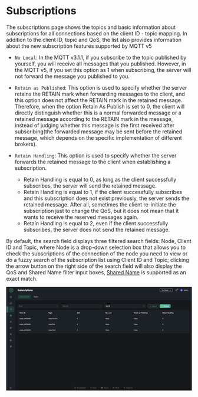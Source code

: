 # Subscriptions

The subscriptions page shows the topics and basic information about subscriptions for all connections based on the client ID - topic mapping. In addition to the client ID, topic and QoS, the list also provides information about the new subscription features supported by MQTT v5

- `No Local`: In the MQTT v3.1.1, if you subscribe to the topic published by yourself, you will receive all messages that you published. However, in the MQTT v5, if you set this option as 1 when subscribing, the server will not forward the message you published to you.
- `Retain as Published`: This option is used to specify whether the server retains the RETAIN mark when forwarding messages to the client, and this option does not affect the RETAIN mark in the retained message. Therefore, when the option Retain As Publish is set to 0, the client will directly distinguish whether this is a normal forwarded message or a retained message according to the RETAIN mark in the message, instead of judging whether this message is the first received after subscribing(the forwarded message may be sent before the retained message, which depends on the specific implementation of different brokers).
- `Retain Handling`: This option is used to specify whether the server forwards the retained message to the client when establishing a subscription.
  
  - Retain Handling is equal to 0, as long as the client successfully subscribes, the server will send the retained message.
  - Retain Handling is equal to 1, if the client successfully subscribes and this subscription does not exist previously, the server sends the retained message. After all, sometimes the client re-initiate the subscription just to change the QoS, but it does not mean that it wants to receive the reserved messages again.
  - Retain Handling is equal to 2, even if the client successfully subscribes, the server does not send the retained message.

By default, the search field displays three filtered search fields: Node, Client ID and Topic, where Node is a drop-down selection box that allows you to check the subscriptions of the connection of the node you need to view or do a fuzzy search of the subscription list using Client ID and Topic; clicking the arrow button on the right side of the search field will also display the QoS and Shared Name filter input boxes, [Shared Name](../mqtt/../../mqtt/mqtt-shared-subscription.md) is supported as an exact match.

![Subscriptions](../assets/subscriptions.png)

